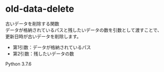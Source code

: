 # old-data-delete
古いデータを削除する関数 <br>
データが格納されているパスと残したいデータの数を引数として渡すことで、
更新日時が古いデータを削除します。 <br>
- 第1引数：データが格納されているパス <br>
- 第2引数：残したいデータの数 <br>

Python 3.7.6
